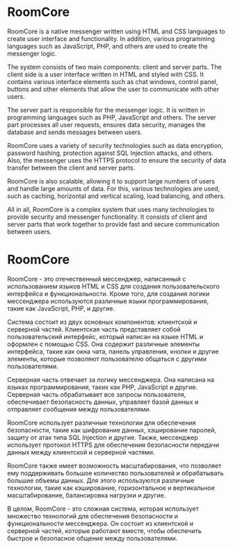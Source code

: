 # RoomCore
RoomCore is a native messenger written using HTML and CSS languages to create user interface and functionality. In addition, various programming languages such as JavaScript, PHP, and others are used to create the messenger logic.

The system consists of two main components: client and server parts. The client side is a user interface written in HTML and styled with CSS. It contains various interface elements such as chat windows, control panel, buttons and other elements that allow the user to communicate with other users.

The server part is responsible for the messenger logic. It is written in programming languages such as PHP, JavaScript and others. The server part processes all user requests, ensures data security, manages the database and sends messages between users.

RoomCore uses a variety of security technologies such as data encryption, password hashing, protection against SQL Injection attacks, and others. Also, the messenger uses the HTTPS protocol to ensure the security of data transfer between the client and server parts.

RoomCore is also scalable, allowing it to support large numbers of users and handle large amounts of data. For this, various technologies are used, such as caching, horizontal and vertical scaling, load balancing, and others.

All in all, RoomCore is a complex system that uses many technologies to provide security and messenger functionality. It consists of client and server parts that work together to provide fast and secure communication between users.

# RoomCore

RoomCore - это отечественный мессенджер, написанный с использованием языков HTML и CSS для создания пользовательского интерфейса и функциональности. Кроме того, для создания логики мессенджера используются различные языки программирования, такие как JavaScript, PHP, и другие.

Система состоит из двух основных компонентов: клиентской и серверной частей. Клиентская часть представляет собой пользовательский интерфейс, который написан на языке HTML и оформлен с помощью CSS. Она содержит различные элементы интерфейса, такие как окна чата, панель управления, кнопки и другие элементы, которые позволяют пользователю общаться с другими пользователями.

Серверная часть отвечает за логику мессенджера. Она написана на языках программирования, таких как PHP, JavaScript и другие. Серверная часть обрабатывает все запросы пользователя, обеспечивает безопасность данных, управляет базой данных и отправляет сообщения между пользователями.

RoomCore использует различные технологии для обеспечения безопасности, такие как шифрование данных, хэширование паролей, защиту от атак типа SQL Injection и другие. Также, мессенджер использует протокол HTTPS для обеспечения безопасности передачи данных между клиентской и серверной частями.

RoomCore также имеет возможность масштабирования, что позволяет ему поддерживать большое количество пользователей и обрабатывать большие объемы данных. Для этого используются различные технологии, такие как кэширование, горизонтальное и вертикальное масштабирование, балансировка нагрузки и другие.

В целом, RoomCore - это сложная система, которая использует множество технологий для обеспечения безопасности и функциональности мессенджера. Он состоит из клиентской и серверной частей, которые работают вместе, чтобы обеспечить быстрое и безопасное общение между пользователями.
